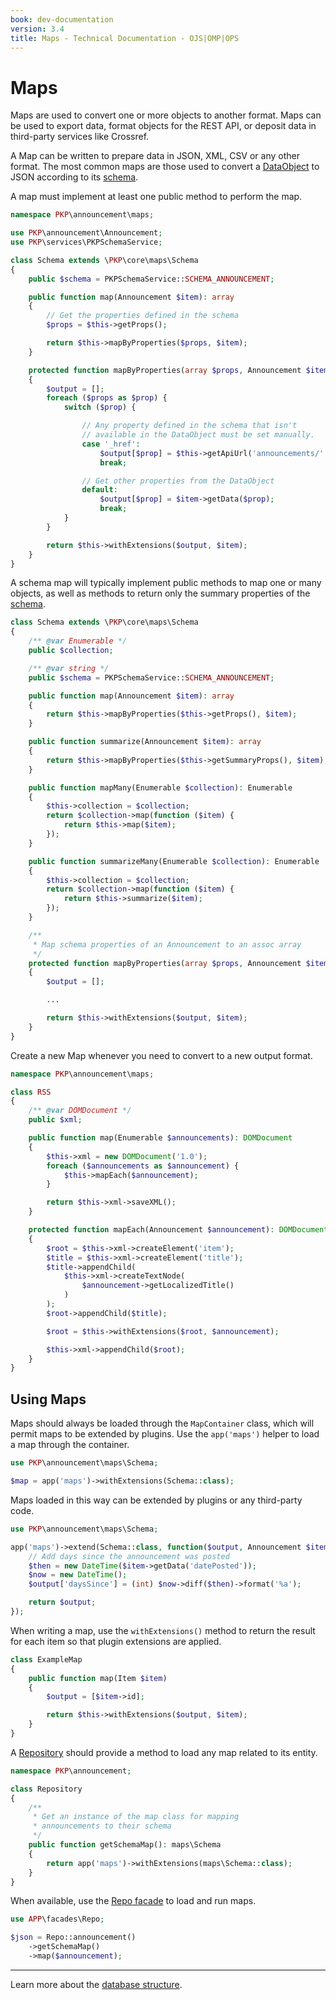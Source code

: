 ```yaml
---
book: dev-documentation
version: 3.4
title: Maps - Technical Documentation - OJS|OMP|OPS
---
```


# Maps

Maps are used to convert one or more objects to another format. Maps can be used to export data, format objects for the REST API, or deposit data in third-party services like Crossref.

A Map can be written to prepare data in JSON, XML, CSV or any other format. The most common maps are those used to convert a [DataObject](./architecture-entities#dataobject) to JSON according to its [schema](./architecture-entities#schema).

A map must implement at least one public method to perform the map.

```php
namespace PKP\announcement\maps;

use PKP\announcement\Announcement;
use PKP\services\PKPSchemaService;

class Schema extends \PKP\core\maps\Schema
{
    public $schema = PKPSchemaService::SCHEMA_ANNOUNCEMENT;

    public function map(Announcement $item): array
    {
        // Get the properties defined in the schema
        $props = $this->getProps();

        return $this->mapByProperties($props, $item);
    }

    protected function mapByProperties(array $props, Announcement $item): array
    {
        $output = [];
        foreach ($props as $prop) {
            switch ($prop) {

                // Any property defined in the schema that isn't
                // available in the DataObject must be set manually.
                case '_href':
                    $output[$prop] = $this->getApiUrl('announcements/' . $item->getId());
                    break;

                // Get other properties from the DataObject
                default:
                    $output[$prop] = $item->getData($prop);
                    break;
            }
        }

        return $this->withExtensions($output, $item);
    }
}
```

A schema map will typically implement public methods to map one or many objects, as well as methods to return only the summary properties of the [schema](./architecture-entities.md#schema).

```php
class Schema extends \PKP\core\maps\Schema
{
    /** @var Enumerable */
    public $collection;

    /** @var string */
    public $schema = PKPSchemaService::SCHEMA_ANNOUNCEMENT;

    public function map(Announcement $item): array
    {
        return $this->mapByProperties($this->getProps(), $item);
    }

    public function summarize(Announcement $item): array
    {
        return $this->mapByProperties($this->getSummaryProps(), $item);
    }

    public function mapMany(Enumerable $collection): Enumerable
    {
        $this->collection = $collection;
        return $collection->map(function ($item) {
            return $this->map($item);
        });
    }

    public function summarizeMany(Enumerable $collection): Enumerable
    {
        $this->collection = $collection;
        return $collection->map(function ($item) {
            return $this->summarize($item);
        });
    }

    /**
     * Map schema properties of an Announcement to an assoc array
     */
    protected function mapByProperties(array $props, Announcement $item): array
    {
        $output = [];

        ...

        return $this->withExtensions($output, $item);
    }
}
```

Create a new Map whenever you need to convert to a new output format.

```php
namespace PKP\announcement\maps;

class RSS
{
    /** @var DOMDocument */
    public $xml;

    public function map(Enumerable $announcements): DOMDocument
    {
        $this->xml = new DOMDocument('1.0');
        foreach ($announcements as $announcement) {
            $this->mapEach($announcement);
        }

        return $this->xml->saveXML();
    }

    protected function mapEach(Announcement $announcement): DOMDocument
    {
        $root = $this->xml->createElement('item');
        $title = $this->xml->createElement('title');
        $title->appendChild(
            $this->xml->createTextNode(
                $announcement->getLocalizedTitle()
            )
        );
        $root->appendChild($title);

        $root = $this->withExtensions($root, $announcement);

        $this->xml->appendChild($root);
    }
}
```

## Using Maps

Maps should always be loaded through the `MapContainer` class, which will permit maps to be extended by plugins. Use the `app('maps')` helper to load a map through the container.

```php
use PKP\announcement\maps\Schema;

$map = app('maps')->withExtensions(Schema::class);
```

Maps loaded in this way can be extended by plugins or any third-party code.

```php
use PKP\announcement\maps\Schema;

app('maps')->extend(Schema::class, function($output, Announcement $item, Schema $map) {
    // Add days since the announcement was posted
    $then = new DateTime($item->getData('datePosted'));
    $now = new DateTime();
    $output['daysSince'] = (int) $now->diff($then)->format('%a');

    return $output;
});
```

When writing a map, use the `withExtensions()` method to return the result for each item so that plugin extensions are applied.

```php
class ExampleMap
{
    public function map(Item $item)
    {
        $output = [$item->id];

        return $this->withExtensions($output, $item);
    }
}
```

A [Repository](./architecture-repositories.md) should provide a method to load any map related to its entity.

```php
namespace PKP\announcement;

class Repository
{
    /**
     * Get an instance of the map class for mapping
     * announcements to their schema
     */
    public function getSchemaMap(): maps\Schema
    {
        return app('maps')->withExtensions(maps\Schema::class);
    }
}
```

When available, use the [Repo facade](./architecture-repositories.md) to load and run maps.

```php
use APP\facades\Repo;

$json = Repo::announcement()
    ->getSchemaMap()
    ->map($announcement);
```

---

Learn more about the [database structure](./architecture-database).
